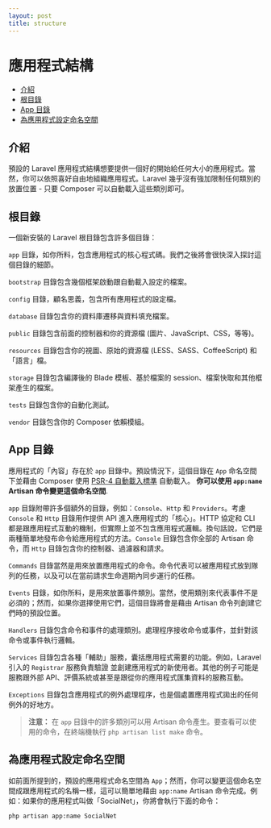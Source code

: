 ```yaml
---
layout: post
title: structure
---
```

# 應用程式結構

- [介紹](#introduction)
- [根目錄](#the-root-directory)
- [App 目錄](#the-app-directory)
- [為應用程式設定命名空間](#namespacing-your-application)

<a name="introduction"></a>
## 介紹

預設的 Laravel 應用程式結構想要提供一個好的開始給任何大小的應用程式。當然，你可以依照喜好自由地組織應用程式。Laravel 幾乎沒有強加限制任何類別的放置位置 - 只要 Composer 可以自動載入這些類別即可。

<a name="the-root-directory"></a>
## 根目錄

一個新安裝的 Laravel 根目錄包含許多個目錄：

`app` 目錄，如你所料，包含應用程式的核心程式碼。我們之後將會很快深入探討這個目錄的細節。

`bootstrap` 目錄包含幾個框架啟動跟自動載入設定的檔案。

`config` 目錄，顧名思義，包含所有應用程式的設定檔。

`database` 目錄包含你的資料庫遷移與資料填充檔案。

`public` 目錄包含前面的控制器和你的資源檔 (圖片、JavaScript、CSS，等等)。

`resources` 目錄包含你的視圖、原始的資源檔 (LESS、SASS、CoffeeScript) 和「語言」檔。

`storage` 目錄包含編譯後的 Blade 模板、基於檔案的 session、檔案快取和其他框架產生的檔案。

`tests` 目錄包含你的自動化測試。

`vendor` 目錄包含你的 Composer 依賴模組。

<a name="the-app-directory"></a>
## App 目錄

 應用程式的「內容」存在於 `app` 目錄中。預設情況下，這個目錄在 `App` 命名空間下並藉由 Composer 使用 [PSR-4 自動載入標準](http://www.php-fig.org/psr/psr-4/) 自動載入。 **你可以使用 `app:name` Artisan 命令變更這個命名空間**.

`app` 目錄附帶許多個額外的目錄，例如：`Console`、`Http` 和 `Providers`。考慮 `Console` 和 `Http` 目錄用作提供 API 進入應用程式的「核心」。HTTP 協定和 CLI 都是跟應用程式互動的機制，但實際上並不包含應用程式邏輯。換句話說，它們是兩種簡單地發布命令給應用程式的方法。`Console` 目錄包含你全部的 Artisan 命令，而 `Http` 目錄包含你的控制器、過濾器和請求。

`Commands` 目錄當然是用來放置應用程式的命令。命令代表可以被應用程式放到隊列的任務，以及可以在當前請求生命週期內同步運行的任務。

`Events` 目錄，如你所料，是用來放置事件類別。當然，使用類別來代表事件不是必須的；然而，如果你選擇使用它們，這個目錄將會是藉由 Artisan 命令列創建它們時的預設位置。

`Handlers` 目錄包含命令和事件的處理類別。處理程序接收命令或事件，並針對該命令或事件執行邏輯。

`Services` 目錄包含各種「輔助」服務，囊括應用程式需要的功能。例如，Laravel 引入的 `Registrar` 服務負責驗證 並創建應用程式的新使用者。其他的例子可能是服務跟外部 API、評價系統或甚至是跟從你的應用程式匯集資料的服務互動。

`Exceptions` 目錄包含應用程式的例外處理程序，也是個處置應用程式拋出的任何例外的好地方。

> **注意：** 在 `app` 目錄中的許多類別可以用 Artisan 命令產生。要查看可以使用的命令，在終端機執行 `php artisan list make` 命令。

<a name="namespacing-your-application"></a>
## 為應用程式設定命名空間

如前面所提到的，預設的應用程式命名空間為 `App`；然而，你可以變更這個命名空間成跟應用程式的名稱一樣，這可以簡單地藉由 `app:name` Artisan 命令完成。例如：如果你的應用程式叫做「SocialNet」，你將會執行下面的命令：

	php artisan app:name SocialNet
